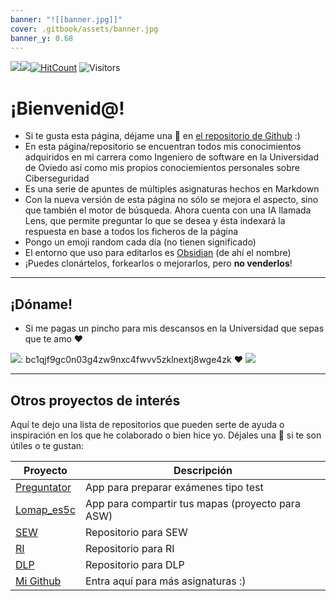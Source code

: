 ```yaml
---
banner: "![[banner.jpg]]"
cover: .gitbook/assets/banner.jpg
banner_y: 0.68
---
```


![](https://img.shields.io/badge/Markdown-000000?style=for-the-badge&logo=markdown&logoColor=white)![](https://img.shields.io/badge/Made%20with-Obsidian-blueviolet)[![HitCount](https://hits.dwyl.com/gitblanc/Obsidian-Notes.svg?style=flat-square)](http://hits.dwyl.com/gitblanc/Obsidian-Notes) ![Visitors](https://api.visitorbadge.io/api/daily?path=https%3A%2F%2Fgithub.com%2Fgitblanc%2FObsidian-Notes%2F&label=Visitors%20today&countColor=%2337d67a&style=plastic&labelStyle=upper)

# ¡Bienvenid@!
- Si te gusta esta página, déjame una 🌟 en [el repositorio de Github](https://github.com/gitblanc/Obsidian-Notes) :)
- En esta página/repositorio se encuentran todos mis conocimientos adquiridos en mi carrera como Ingeniero de software en la Universidad de Oviedo así como mis propios conociemientos personales sobre Ciberseguridad
- Es una serie de apuntes de múltiples asignaturas hechos en Markdown
- Con la nueva versión de esta página no sólo se mejora el aspecto, sino que también el motor de búsqueda. Ahora cuenta con una IA llamada Lens, que permite preguntar lo que se desea y ésta indexará la respuesta en base a todos los ficheros de la página
- Pongo un emoji random cada día (no tienen significado)
- El entorno que uso para editarlos es [Obsidian](https://obsidian.md/) (de ahí el nombre)
- ¡Puedes clonártelos, forkearlos o mejorarlos, pero **no venderlos**!

---

## ¡Dóname!
- Si me pagas un pincho para mis descansos en la Universidad que sepas que te amo ❤

![](https://img.shields.io/badge/Bitcoin-000000?style=for-the-badge&logo=bitcoin&logoColor=white): bc1qjf9gc0n03g4zw9nxc4fwvv5zklnextj8wge4zk ❤️
<a href="https://www.buymeacoffee.com/gitblanc"><img src="https://img.buymeacoffee.com/button-api/?text=Buy me a pincho&emoji=🥪&slug=gitblanc&button_colour=BD5FFF&font_colour=ffffff&font_family=Lato&outline_colour=000000&coffee_colour=FFDD00" /></a>

---

## Otros proyectos de interés

Aquí te dejo una lista de repositorios que pueden serte de ayuda o inspiración en los que he colaborado o bien hice yo. Déjales una 🌟 si te son útiles o te gustan:

| Proyecto | Descripción |
| --------- | ------------ |
| [Preguntator](https://preguntator.netlify.app/) | App para preparar exámenes tipo test |
|[Lomap_es5c](https://lomap5c.netlify.app/)|App para compartir tus mapas (proyecto para ASW)|
|[SEW](https://github.com/gitblanc/SEW)|Repositorio para SEW|
|[RI](https://github.com/gitblanc/RI)|Repositorio para RI|
|[DLP](https://github.com/gitblanc/DLP)|Repositorio para DLP|
|[Mi Github](https://github.com/gitblanc)|Entra aquí para más asignaturas :)|
